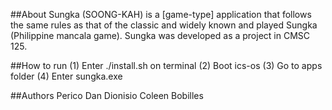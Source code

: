 ##About
Sungka (SOONG-KAH) is a [game-type] application that follows the same rules as that of the classic and widely known and played Sungka (Philippine mancala game). 
Sungka was developed as a project in CMSC 125.


##How to run
(1) Enter ./install.sh on terminal
(2) Boot ics-os
(3) Go to apps folder
(4) Enter sungka.exe


##Authors
Perico Dan Dionisio
Coleen Bobilles
